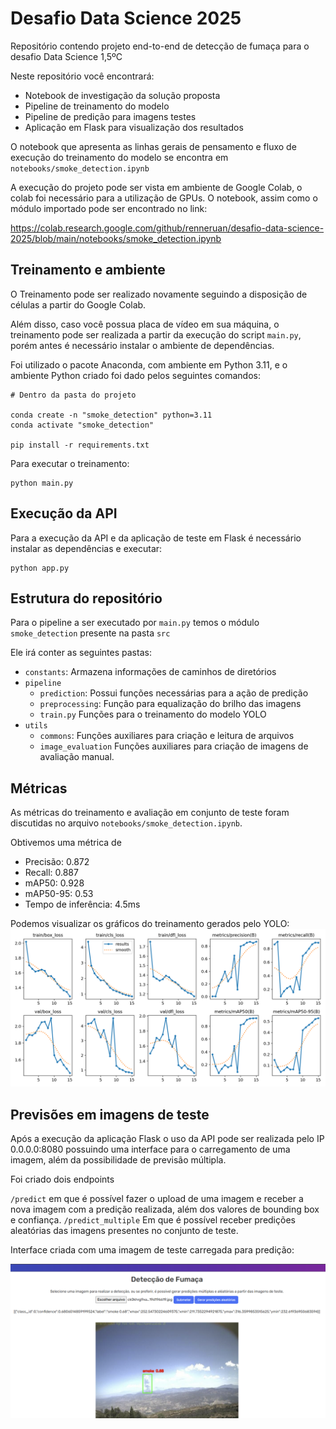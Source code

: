 # Desafio Data Science 2025

Repositório contendo projeto end-to-end de detecção de fumaça para o desafio Data Science 1,5ºC

Neste repositório você encontrará:

- Notebook de investigação da solução proposta
- Pipeline de treinamento do modelo
- Pipeline de predição para imagens testes
- Aplicação em Flask para visualização dos resultados

O notebook que apresenta as linhas gerais de pensamento e fluxo de execução do treinamento do modelo se encontra em `notebooks/smoke_detection.ipynb`

A execução do projeto pode ser vista em ambiente de Google Colab, o colab foi necessário para a utilização de GPUs. O notebook, assim como o módulo importado pode ser encontrado no link:

https://colab.research.google.com/github/renneruan/desafio-data-science-2025/blob/main/notebooks/smoke_detection.ipynb

## Treinamento e ambiente

O Treinamento pode ser realizado novamente seguindo a disposição de células a partir do Google Colab.

Além disso, caso você possua placa de vídeo em sua máquina, o treinamento pode ser realizada a partir da execução do script `main.py`, porém antes é necessário instalar o ambiente de dependências.

Foi utilizado o pacote Anaconda, com ambiente em Python 3.11, e o ambiente Python criado foi dado pelos seguintes comandos:

```
# Dentro da pasta do projeto

conda create -n "smoke_detection" python=3.11
conda activate "smoke_detection"

pip install -r requirements.txt
```

Para executar o treinamento:

```
python main.py
```

## Execução da API

Para a execução da API e da aplicação de teste em Flask é necessário instalar as dependências e executar:

```
python app.py
```

## Estrutura do repositório

Para o pipeline a ser executado por `main.py` temos o módulo `smoke_detection` presente na pasta `src`

Ele irá conter as seguintes pastas:

- `constants`: Armazena informações de caminhos de diretórios
- `pipeline`
  - `prediction`: Possui funções necessárias para a ação de predição
  - `preprocessing`: Função para equalização do brilho das imagens
  - `train.py` Funções para o treinamento do modelo YOLO
- `utils`
  - `commons`: Funções auxiliares para criação e leitura de arquivos
  - `image_evaluation` Funções auxiliares para criação de imagens de avaliação manual.

## Métricas

As métricas do treinamento e avaliação em conjunto de teste foram discutidas no arquivo `notebooks/smoke_detection.ipynb`.

Obtivemos uma métrica de

- Precisão: 0.872
- Recall: 0.887
- mAP50: 0.928
- mAP50-95: 0.53
- Tempo de inferência: 4.5ms

Podemos visualizar os gráficos do treinamento gerados pelo YOLO:
![grafico_resultados](runs/detect/train6/results.png)

## Previsões em imagens de teste

Após a execução da aplicação Flask o uso da API pode ser realizada pelo IP 0.0.0.0:8080 possuindo uma interface para o carregamento de uma imagem, além da possibilidade de previsão múltipla.

Foi criado dois endpoints

`/predict` em que é possível fazer o upload de uma imagem e receber a nova imagem com a predição realizada, além dos valores de bounding box e confiança.
`/predict_multiple` Em que é possível receber predições aleatórias das imagens presentes no conjunto de teste.

Interface criada com uma imagem de teste carregada para predição:

![interface](static/captura_form.png)
